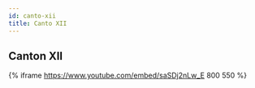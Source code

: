 ```yaml
---
id: canto-xii
title: Canto XII
---
```


## Canton XII

{% iframe https://www.youtube.com/embed/saSDj2nLw_E 800 550 %}